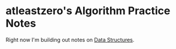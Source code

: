 # atleastzero's Algorithm Practice Notes

Right now I'm building out notes on [Data Structures](DataStructures/README.md).
